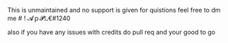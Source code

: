 This is unmaintained and no support is given for quistions feel free to dm me # ! 𝓐ｐ𝓟𝕃€#1240

also if you have any issues with credits do pull req and your good to go